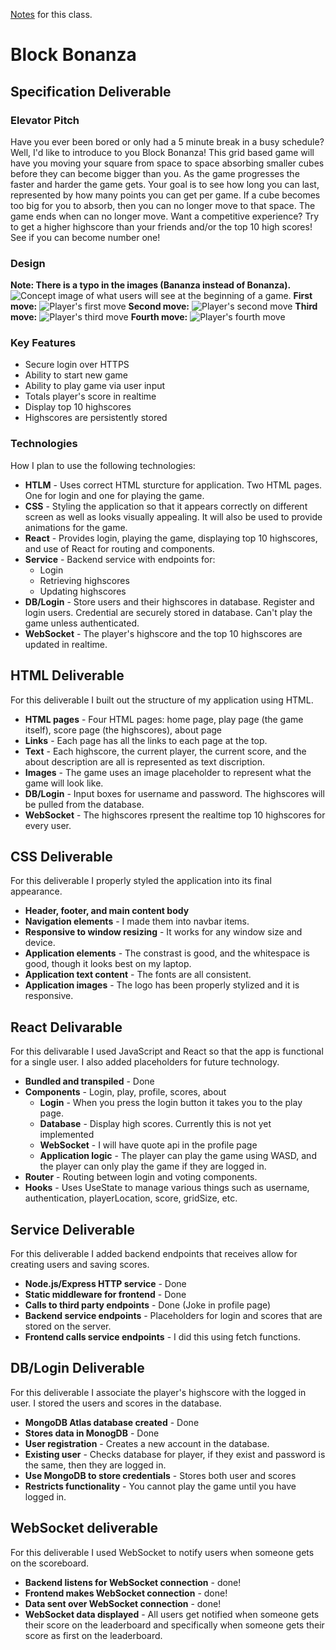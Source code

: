 [Notes](https://github.com/SpencerHill4/startup2024/blob/main/notes.md) for this class.

# Block Bonanza

## Specification Deliverable

### Elevator Pitch
Have you ever been bored or only had a 5 minute break in a busy schedule? Well, I'd like to introduce to you Block Bonanza! This grid based game will have you moving your square from space to space absorbing smaller cubes before they can become bigger than you. As the game progresses the faster and harder the game gets. Your goal is to see how long you can last, represented by how many points you can get per game. If a cube becomes too big for you to absorb, then you can no longer move to that space. The game ends when can no longer move. Want a competitive experience? Try to get a higher highscore than your friends and/or the top 10 high scores! See if you can become number one!
### Design
**Note: There is a typo in the images (Bananza instead of Bonanza).**
![Concept image of what users will see at the beginning of a game.](https://github.com/SpencerHill4/startup2024/blob/main/startUpSpec/BlockBonanzaStart.jpg)
**First move:**
![Player's first move](https://github.com/SpencerHill4/startup2024/blob/main/startUpSpec/BlockBonanzaMove1.jpg)
**Second move:**
![Player's second move](https://github.com/SpencerHill4/startup2024/blob/main/startUpSpec/BlockBonanzaMove2.jpg)
**Third move:**
![Player's third move](https://github.com/SpencerHill4/startup2024/blob/main/startUpSpec/BlockBonanzaMove3.jpg)
**Fourth move:**
![Player's fourth move](https://github.com/SpencerHill4/startup2024/blob/main/startUpSpec/BlockBonanzaMove4.jpg)
### Key Features
- Secure login over HTTPS
- Ability to start new game
- Ability to play game via user input
- Totals player's score in realtime
- Display top 10 highscores
- Highscores are persistently stored
### Technologies
How I plan to use the following technologies:
- **HTLM** - Uses correct HTML sturcture for application. Two HTML pages. One for login and one for playing the game.
- **CSS** - Styling the application so that it appears correctly on different screen as well as looks visually appealing. It will also be used to provide animations for the game.
- **React** - Provides login, playing the game, displaying top 10 highscores, and use of React for routing and components.
- **Service** - Backend service with endpoints for:
	- Login
	- Retrieving highscores
	- Updating highscores
- **DB/Login** - Store users and their highscores in database. Register and login users. Credential are securely stored in database. Can't play the game unless authenticated.
- **WebSocket** - The player's highscore and the top 10 highscores are updated in realtime.

## HTML Deliverable
For this deliverable I built out the structure of my application using HTML.
-   **HTML pages** - Four HTML pages: home page, play page (the game itself), score page (the highscores), about page
-   **Links** - Each page has all the links to each page at the top.
-   **Text** - Each highscore, the current player, the current score, and the about description are all is represented as text discription.
-   **Images** - The game uses an image placeholder to represent what the game will look like.
-   **DB/Login** - Input boxes for username and password. The highscores will be pulled from the database.
-   **WebSocket** - The highscores rpresent the realtime top 10 highscores for every user.

## CSS Deliverable
For this deliverable I properly styled the application into its final appearance.
- **Header, footer, and main content body**
- **Navigation elements** - I made them into navbar items.
- **Responsive to window resizing** - It works for any window size and device.
- **Application elements** - The constrast is good, and the whitespace is good, though it looks best on my laptop.
- **Application text content** - The fonts are all consistent.
- **Application images** - The logo has been properly stylized and it is responsive.

## React Delivarable
For this delivarable I used JavaScript and React so that the app is functional for a single user. I also added placeholders for future technology.
- **Bundled and transpiled** - Done
- **Components** - Login, play, profile, scores, about
   - **Login** - When you press the login button it takes you to the play 
     page.
   - **Database** - Display high scores. Currently this is not yet 
     implemented
   - **WebSocket** - I will have quote api in the profile page
   - **Application logic** - The player can play the game using WASD, and 
     the player can only play the game if they are logged in.
- **Router** - Routing between login and voting components.
- **Hooks** - Uses UseState to manage various things such as username, authentication, playerLocation, score, gridSize, etc.

## Service Deliverable
For this deliverable I added backend endpoints that receives allow for creating users and saving scores.
- **Node.js/Express HTTP service** - Done
- **Static middleware for frontend** - Done
- **Calls to third party endpoints** - Done (Joke in profile page)
- **Backend service endpoints** - Placeholders for login and scores that are stored on the server.
- **Frontend calls service endpoints** - I did this using fetch functions.

## DB/Login Deliverable
For this deliverable I associate the player's highscore with the logged in user. I stored the users and scores in the database.
- **MongoDB Atlas database created** - Done
- **Stores data in MonogDB** - Done
- **User registration** - Creates a new account in the database.
- **Existing user** - Checks database for player, if they exist and password is the same, then they are logged in.
- **Use MongoDB to store credentials** - Stores both user and scores
- **Restricts functionality** - You cannot play the game until you have logged in.

## WebSocket deliverable
For this deliverable I used WebSocket to notify users when someone gets on the scoreboard.
- **Backend listens for WebSocket connection** - done!
- **Frontend makes WebSocket connection** - done!
- **Data sent over WebSocket connection** - done!
- **WebSocket data displayed** - All users get notified when someone gets their score on the leaderboard and specifically when someone gets their score as first on the leaderboard.
